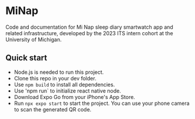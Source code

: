 # MiNap
Code and documentation for Mi Nap sleep diary smartwatch app and related infrastructure, developed by the 2023 ITS intern cohort at the University of Michigan.

## Quick start
* Node.js is needed to run this project.
* Clone this repo in your dev folder.
* Use `npm build` to install all dependencies.
* Use 'npm run` to initialize react native node.
* Download Expo Go from your iPhone's App Store. 
* Run `npx expo start` to start the project. You can use your phone camera to scan the generated QR code. 
